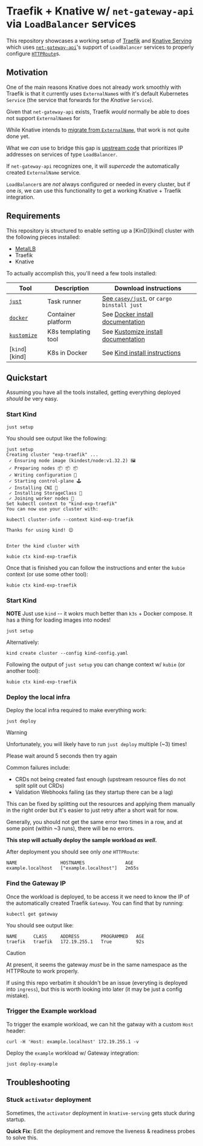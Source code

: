 # Traefik + Knative w/ `net-gateway-api` via `LoadBalancer` services

This repository showcases a working setup of [Traefik][tf] and [Knative Serving][kn-serving] which uses
[`net-gateway-api`][net-gateway-api]'s support of `LoadBalancer` services to properly configure [`HTTPRoute`][httproute]s.

[tf]: https://doc.traefik.io/traefik
[kn-serving]: https://knative.dev/docs/serving/
[httproute]: https://gateway-api.sigs.k8s.io/api-types/httproute/
[net-gateway-api]: https://github.com/knative-extensions/net-gateway-api

## Motivation

One of the main reasons Knative does not already work smoothly with Traefik is that it currently uses
`ExternalName`s with it's default Kubernetes `Service` (the service that forwards for the *Knative* `Service`).

Given that `net-gateway-api` exists, Traefik *would* normally be able to does not support `ExternalName`s for

While Knative intends to [migrate from `ExternalName`][kn-migrate-issue], that work is not quite done yet.

What we *can* use to bridge this gap is [upstream code](https://github.com/knative/serving/blob/636392e930c1d6b5b5619bde54bf38e3990acf88/pkg/reconciler/route/resources/service.go#L115) that prioritizes IP addresses on services
of type `LoadBalancer`.

If `net-gateway-api` recognizes one, it will *supercede* the automatically created `ExternalName` service.

`LoadBalancer`s are *not* always configured or needed in every cluster, but if one *is*, we can use this
functionality to get a working Knative + Traefik integration.

[kn-migrate-issue]: https://github.com/knative/serving/issues/11821

## Requirements

This repository is structured to enable setting up a [KinD][kind] cluster with the following pieces installed:

- [MetalLB][mllb]
- Traefik
- Knative

To actually accomplish this, you'll need a few tools installed:

| Tool                     | Description         | Download instructions                                    |
|--------------------------|---------------------|----------------------------------------------------------|
| [`just`][just]           | Task runner         | [See `casey/just`][just], or `cargo binstall just`       |
| [`docker`][docker]       | Container platform  | See [Docker install documentation][docker-install]       |
| [`kustomize`][kustomize] | K8s templating tool | See [Kustomize install documentation][kustomize-install] |
| [`kind`][kind]           | K8s in Docker       | See [Kind install instructions][kind-install]            |


[docker-install]: https://docs.docker.com/get-started/get-docker/
[docker]: https://docs.docker.com
[just]: https://github.com/casey/just
[kind-install]: https://kind.sigs.k8s.io/docs/user/quick-start/#installing-with-a-package-manager
[kustomize-install]: https://kubectl.docs.kubernetes.io/installation/kustomize/
[kustomize]: https://kustomize.io/
[mllb]: https://metallb.universe.tf/

## Quickstart

Assuming you have all the tools installed, getting everything deployed *should be* very easy.

### Start Kind

```console
just setup
```

You should see output like the following:

```
just setup
Creating cluster "exp-traefik" ...
 ✓ Ensuring node image (kindest/node:v1.32.2) 🖼
 ✓ Preparing nodes 📦 📦 📦
 ✓ Writing configuration 📜
 ✓ Starting control-plane 🕹️
 ✓ Installing CNI 🔌
 ✓ Installing StorageClass 💾
 ✓ Joining worker nodes 🚜
Set kubectl context to "kind-exp-traefik"
You can now use your cluster with:

kubectl cluster-info --context kind-exp-traefik

Thanks for using kind! 😊


Enter the kind cluster with

kubie ctx kind-exp-traefik

```

Once that is finished you can follow the instructions and enter the `kubie` context (or use some other tool):

```
kubie ctx kind-exp-traefik
```

### Start Kind

**NOTE** Just use `kind` -- it wokrs much better than `k3s` + Docker compose.
It has a thing for loading images into nodes!

```console
just setup
```

Alternatively:

```console
kind create cluster --config kind-config.yaml
```

Following the output of `just setup` you can change context w/ `kubie` (or another tool):

```console
kubie ctx kind-exp-traefik
```

### Deploy the local infra

Deploy the local infra required to make everything work:

```console
just deploy
```

> [!WARNING]
> Unfortunately, you will likely have to run `just deploy` multiple (~3) times!
>
> Please wait around 5 seconds then try again
>
> Common failures include:
>   - CRDs not being created fast enough (upstream resource files do not split split out CRDs)
>   - Validation Webhooks failing (as they startup there can be a lag)
>
> This can be fixed by splitting out the resources and applying them manually in the right order
> but it's easier to just retry after a short wait for now.

Generally, you should not get the same error two times in a row, and at some point (within ~3 runs),
there will be no errors.

**This step will actually deploy the sample workload *as well*.**

After deployment you should see only *one* `HTTPRoute`:

```
NAME                HOSTNAMES               AGE
example.localhost   ["example.localhost"]   2m55s
```

### Find the Gateway IP

Once the workload is deployed, to be access it we need to know the IP of the
automatically created Traefik `Gateway`. You can find that by running:

```console
kubectl get gateway
```

You should see output like:

```
NAME      CLASS     ADDRESS        PROGRAMMED   AGE
traefik   traefik   172.19.255.1   True         92s
```

> [!CAUTION]
> At present, it seems the gateway *must* be in the same namespace as the HTTPRoute
> to work properly.
>
> If using this repo verbatim it shouldn't be an issue (everyting is
> deployed into `ingress`), but this is worth looking into later (it may be just a config mistake).

### Trigger the Example workload

To trigger the example workload, we can hit the gatway with a custom `Host` header:

```console
curl -H 'Host: example.localhost' 172.19.255.1 -v
```

Deploy the `example` workload w/ Gateway integration:

```console
just deploy-example
```

## Troubleshooting

### Stuck `activator` deployment

Sometimes, the `activator` deployment in `knative-serving` gets stuck during startup.

**Quick Fix:** Edit the deployment and remove the liveness & readiness probes to solve this.
